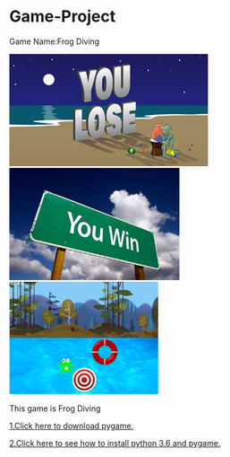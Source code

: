 # Game-Project
Game Name:Frog Diving

<img src="https://github.com/MengtingChen02/Game-Project/blob/master/frogdiving/images/images/you_lose.png" weight="250" height = "200" > <img src="https://github.com/MengtingChen02/Game-Project/blob/master/frogdiving/images/images/you_win.png" weight="250" height = "200"> <img src="https://github.com/MengtingChen02/Game-Project/blob/master/Game%20Plan/f.PNG" weight="250" height = "200">
<p>This game is Frog Diving</p>
<a href = "http://www.lfd.uci.edu/~gohlke/pythonlibs/#pygame">1.Click here to download pygame.</a>


<a href = "https://www.youtube.com/watch?v=_GikMdhAhv0&feature=youtu.be">2.Click here to see how to install python 3.6 and pygame.</a>
